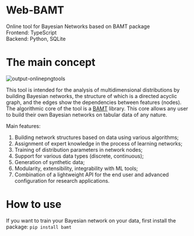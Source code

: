# Web-BAMT
Online tool for Bayesian Networks based on BAMT package<br>
Frontend: TypeScript <br>
Backend: Python, SQLite <br>

# The main concept
![output-onlinepngtools](https://user-images.githubusercontent.com/6116991/190323306-8a7b5308-b7d8-453e-8532-fd855db3cb9d.png)

This tool is intended for the analysis of multidimensional distributions by building Bayesian networks, the structure of which is a directed acyclic graph, and the edges show the dependencies between features (nodes). The algorithmic core of the tool is a [BAMT](https://github.com/ITMO-NSS-team/BAMT) library. This core allows any user to build their own Bayesian networks on tabular data of any nature.

Main features:
1. Building network structures based on data using various algorithms;
2. Assignment of expert knowledge in the process of learning networks;
3. Training of distribution parameters in network nodes;
4. Support for various data types (discrete, continuous);
5. Generation of synthetic data;
6. Modularity, extensibility, integrability with ML tools;
7. Combination of a lightweight API for the end user and advanced configuration for research applications.

# How to use
If you want to train your Bayesian network on your data, first install the package: `pip install bamt`


